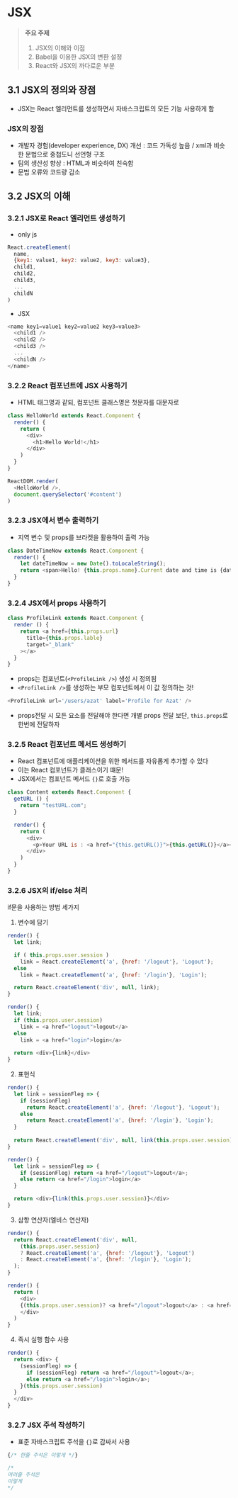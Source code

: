 # JSX

> **주요 주제**
> 1. JSX의 이해와 이점
> 2. Babel을 이용한 JSX의 변환 설정
> 3. React와 JSX의 까다로운 부분

## 3.1 JSX의 정의와 장점
- JSX는 React 엘리먼트를 생성하면서 자바스크립트의 모든 기능 사용하게 함

### JSX의 장점
- 개발자 경험(developer experience, DX) 개선 : 코드 가독성 높음 / xml과 비슷한 문법으로 중첩도니 선언형 구조
- 팀의 생산성 향상 : HTML과 비슷하여 친숙함
- 문법 오류와 코드량 감소 

## 3.2 JSX의 이해

### 3.2.1 JSX로 React 엘리먼트 생성하기
- only js
```js
React.createElement(
  name,
  {key1: value1, key2: value2, key3: value3},
  child1, 
  child2,
  child3,
  ...
  childN
)
```
- JSX
```js
<name key1=value1 key2=value2 key3=value3>
  <child1 />
  <child2 />
  <child3 />
  ...
  <childN />
</name>
```

### 3.2.2 React 컴포넌트에 JSX 사용하기
- HTML 태그명과 같되, 컴포넌트 클래스명은 첫문자를 대문자로
```js
class HelloWorld extends React.Component {
  render() {
    return (
      <div>
        <h1>Hello World!</h1>
      </div>
    )
  }
}

ReactDOM.render(
  <HelloWorld />,
  document.querySelector('#content')
)
```

### 3.2.3 JSX에서 변수 출력하기
- 지역 변수 및 props를 브라켓을 활용하여 출력 가능

```js
class DateTimeNow extends React.Component {
  render() {
    let dateTimeNow = new Date().toLocaleString();
    return <span>Hello! {this.props.name}.Current date and time is {dateTimeNow}</span>;
  }
}
```

### 3.2.4 JSX에서 props 사용하기
```js
class ProfileLink extends React.Component {
  render () {
    return <a href={this.props.url}
      title={this.props.lable}
      target="_blank"
    ></a>
  }
}
```
- props는 컴포넌트(`<ProfileLink />`) 생성 시 정의됨
- `<ProfileLink />`를 생성하는 부모 컴포넌트에서 이 값 정의하는 것!

```js
<ProfileLink url='/users/azat' label='Profile for Azat' />
```

- props전달 시 모든 요소를 전달해야 한다면 개별 props 전달 보단, `this.props`로 한번에 전달하자

### 3.2.5 React 컴포넌트 메서드 생성하기
- React 컴포넌트에 애플리케이션을 위한 메서드를 자유롭게 추가할 수 있다
- 이는 React 컴포넌트가 클래스이기 떄문!
- JSX에서는 컴포넌트 메서드 `{}`로 호출 가능

```js
class Content extends React.Component {
  getURL () {
    return "testURL.com";
  }

  render() {
    return (
      <div>
        <p>Your URL is : <a href="{this.getURL()}">{this.getURL()}</a></p>
      </div>
    )
  }
}
```


### 3.2.6 JSX의 if/else 처리

if문을 사용하는 방법 세가지
1. 변수에 담기
  ```js
  render() {
    let link;

    if ( this.props.user.session )
      link = React.createElement('a', {href: '/logout'}, 'Logout');
    else
      link = React.createElement('a', {href: '/login'}, 'Login');

    return React.createElement('div', null, link);
  }
  ```
  ```js
  render() {
    let link;
    if (this.props.user.session)
      link = <a href="logout">logout</a>
    else 
      link = <a href="login">login</a>
    
    return <div>{link}</div>
  }
  ```
2. 표현식
  ```js
  render() {
    let link = sessionFleg => {
      if (sessionFleg) 
        return React.createElement('a', {href: '/logout'}, 'Logout');
      else
        return React.createElement('a', {href: '/login'}, 'Login');
    }
    
    return React.createElement('div', null, link(this.props.user.session));
  }
  ```
  ```js
  render() {
    let link = sessionFleg => {
      if (sessionFleg) return <a href="/logout">logout</a>;
      else return <a href="/login">login</a>
    }

    return <div>{link(this.props.user.session)}</div>
  }
  ```
3. 삼항 연산자(엘비스 연산자)
  ```js
  render() {
    return React.createElement('div', null, 
      (this.props.user.session) 
      ? React.createElement('a', {href: '/logout'}, 'Logout') 
      : React.createElement('a', {href: '/login'}, 'Login');
    );
  }
  ```
  ```js
  render() {
    return (
      <div>
      {(this.props.user.session)? <a href="/logout">logout</a> : <a href="/login">login</a>}
      </div>
    )
  }
  ```

  4. 즉시 실행 함수 사용
  ```js
  render() {
    return <div> {
      (sessionFleg) => {
        if (sessionFleg) return <a href="/logout">logout</a>;
        else return <a href="/login">login</a>;
      }(this.props.user.session)
    }
    </div>
  }
  ```

### 3.2.7 JSX 주석 작성하기

- 표준 자바스크립트 주석을 `{}`로 감싸서 사용
```js
{/* 한줄 주석은 이렇게 */}

/*
여러줄 주석은
이렇게
*/
```
